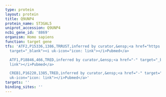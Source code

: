 ```yaml
---
type: protein
layout: protein
title: Q9UNP4
protein_name: ST3GAL5
uniprot_accession: Q9UNP4
ncbi_gene_id: '8869'
organism: Homo sapiens
function: target gene
tfs: 'ATF2,P15336,1386,TRRUST,inferred by curator,&ensp;<a href="https://www.ncbi.nlm.nih.gov/pubmed/?term=21699754%5Buid%5D"
  target="_blank"><i uk-icon="icon: link"></i>Pubmed</a>

  ATF1,P18846,466,TRED,inferred by curator,&ensp;<a href="-" target="_blank"><i uk-icon="icon:
  link"></i>Pubmed</a>

  CREB1,P16220,1385,TRED,inferred by curator,&ensp;<a href="-" target="_blank"><i
  uk-icon="icon: link"></i>Pubmed</a>'
targets: ''
binding_sites: ''
---
```


